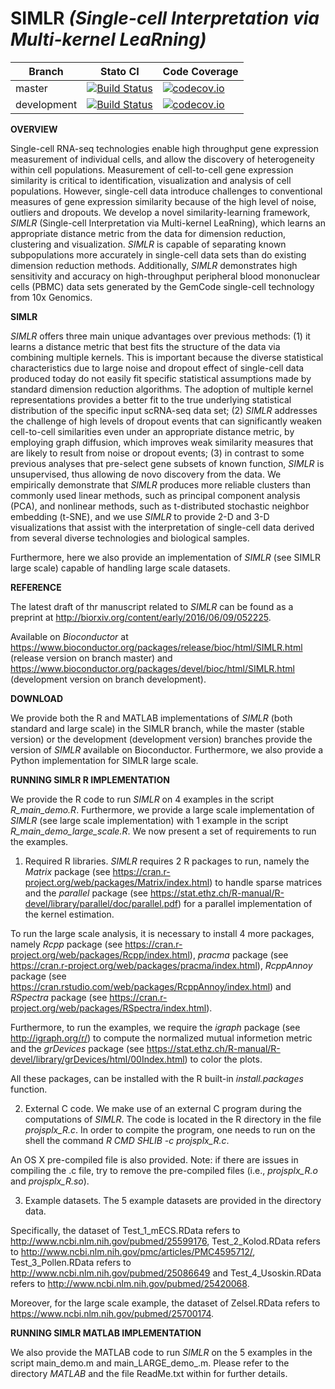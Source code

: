 **SIMLR** *(Single-cell Interpretation via Multi-kernel LeaRning)*
===============================

| Branch              | Stato CI      |  Code Coverage  |
|---------------------|---------------|-----------------|
| master | [![Build Status](https://travis-ci.org/BatzoglouLabSU/SIMLR.svg?branch=master)](https://travis-ci.org/BatzoglouLabSU/SIMLR) |  [![codecov.io](https://codecov.io/github/BatzoglouLabSU/SIMLR/coverage.svg?branch=master)](https://codecov.io/github/BatzoglouLabSU/SIMLR?branch=master) |
| development | [![Build Status](https://travis-ci.org/BatzoglouLabSU/SIMLR.svg?branch=development)](https://travis-ci.org/BatzoglouLabSU/SIMLR) |  [![codecov.io](https://codecov.io/github/BatzoglouLabSU/SIMLR/coverage.svg?branch=development)](https://codecov.io/github/BatzoglouLabSU/SIMLR?branch=development) |


**OVERVIEW**

Single-cell RNA-seq technologies enable high throughput gene expression measurement of individual cells, and allow the discovery of heterogeneity within cell populations.  Measurement of cell-to-cell gene expression similarity is critical to identification, visualization and analysis of cell populations. However, single-cell data introduce challenges to conventional measures of gene expression similarity because of the high level of noise, outliers and dropouts. We develop a novel similarity-learning framework, *SIMLR* (Single-cell Interpretation via Multi-kernel LeaRning), which learns an appropriate distance metric from the data for dimension reduction, clustering and visualization. *SIMLR* is capable of separating known subpopulations more accurately in single-cell data sets than do existing dimension reduction methods. Additionally, *SIMLR* demonstrates high sensitivity and accuracy on high-throughput peripheral blood mononuclear cells (PBMC) data sets generated by the GemCode single-cell technology from 10x Genomics. 

**SIMLR**

*SIMLR* offers three main unique advantages over previous methods: (1) it learns a distance metric that best fits the structure of the data via combining multiple kernels. This is important because the diverse statistical characteristics due to large noise and dropout effect of single-cell data produced today do not easily fit specific statistical assumptions made by standard dimension reduction algorithms. The adoption of multiple kernel representations provides a better fit to the true underlying statistical distribution of the specific input scRNA-seq data set; (2) *SIMLR* addresses the challenge of high levels of dropout events that can significantly weaken cell-to-cell similarities even under an appropriate distance metric, by employing graph diffusion, which improves weak similarity measures that are likely to result from noise or dropout events; (3) in contrast to some previous analyses that pre-select gene subsets of known function, *SIMLR* is unsupervised, thus allowing de novo discovery from the data. We empirically demonstrate that *SIMLR* produces more reliable clusters than commonly used linear methods, such as principal component analysis (PCA), and nonlinear methods, such as t-distributed stochastic neighbor embedding (t-SNE), and we use *SIMLR* to provide 2-D and 3-D visualizations that assist with the interpretation of single-cell data derived from several diverse technologies and biological samples. 

Furthermore, here we also provide an implementation of *SIMLR* (see SIMLR large scale) capable of handling large scale datasets. 

**REFERENCE**

The latest draft of thr manuscript related to *SIMLR* can be found as a preprint at http://biorxiv.org/content/early/2016/06/09/052225. 

Available on *Bioconductor* at https://www.bioconductor.org/packages/release/bioc/html/SIMLR.html (release version on branch master) and https://www.bioconductor.org/packages/devel/bioc/html/SIMLR.html (development version on branch development). 

**DOWNLOAD**

We provide both the R and MATLAB implementations of *SIMLR* (both standard and large scale) in the SIMLR branch, while the master (stable version) or the development (development version) branches provide the version of *SIMLR* available on Bioconductor. Furthermore, we also provide a Python implementation for SIMLR large scale. 

**RUNNING SIMLR R IMPLEMENTATION**

We provide the R code to run *SIMLR* on 4 examples in the script *R_main_demo.R*. Furthermore, we provide a large scale implementation of *SIMLR* (see large scale implementation) with 1 example in the script *R_main_demo_large_scale.R*. We now present a set of requirements to run the examples. 

1) Required R libraries. *SIMLR* requires 2 R packages to run, namely the *Matrix* package (see https://cran.r-project.org/web/packages/Matrix/index.html) to handle sparse matrices and the *parallel* package (see https://stat.ethz.ch/R-manual/R-devel/library/parallel/doc/parallel.pdf) for a parallel implementation of the kernel estimation. 

To run the large scale analysis, it is necessary to install 4 more packages, namely *Rcpp* package (see https://cran.r-project.org/web/packages/Rcpp/index.html), *pracma* package (see https://cran.r-project.org/web/packages/pracma/index.html), *RcppAnnoy* package (see https://cran.rstudio.com/web/packages/RcppAnnoy/index.html) and *RSpectra* package (see https://cran.r-project.org/web/packages/RSpectra/index.html). 

Furthermore, to run the examples, we require the *igraph* package (see http://igraph.org/r/) to compute the normalized mutual informetion metric and the *grDevices* package (see https://stat.ethz.ch/R-manual/R-devel/library/grDevices/html/00Index.html) to color the plots. 

All these packages, can be installed with the R built-in *install.packages* function. 

2) External C code. We make use of an external C program during the computations of *SIMLR*. The code is located in the R directory in the file *projsplx_R.c*. In order to compite the program, one needs to run on the shell the command *R CMD SHLIB -c projsplx_R.c*. 

An OS X pre-compiled file is also provided. Note: if there are issues in compiling the .c file, try to remove the pre-compiled files (i.e., *projsplx_R.o* and *projsplx_R.so*). 

3) Example datasets. The 5 example datasets are provided in the directory data. 

Specifically, the dataset of Test_1_mECS.RData refers to http://www.ncbi.nlm.nih.gov/pubmed/25599176, Test_2_Kolod.RData refers to http://www.ncbi.nlm.nih.gov/pmc/articles/PMC4595712/, Test_3_Pollen.RData refers to http://www.ncbi.nlm.nih.gov/pubmed/25086649 and Test_4_Usoskin.RData refers to http://www.ncbi.nlm.nih.gov/pubmed/25420068. 

Moreover, for the large scale example, the dataset of Zelsel.RData refers to https://www.ncbi.nlm.nih.gov/pubmed/25700174. 

**RUNNING SIMLR MATLAB IMPLEMENTATION**

We also provide the MATLAB code to run *SIMLR* on the 5 examples in the script main_demo.m and main_LARGE_demo_.m. Please refer to the directory *MATLAB* and the file ReadMe.txt within for further details. 
